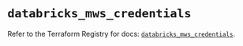 # `databricks_mws_credentials`

Refer to the Terraform Registry for docs: [`databricks_mws_credentials`](https://registry.terraform.io/providers/databricks/databricks/1.91.0/docs/resources/mws_credentials).
